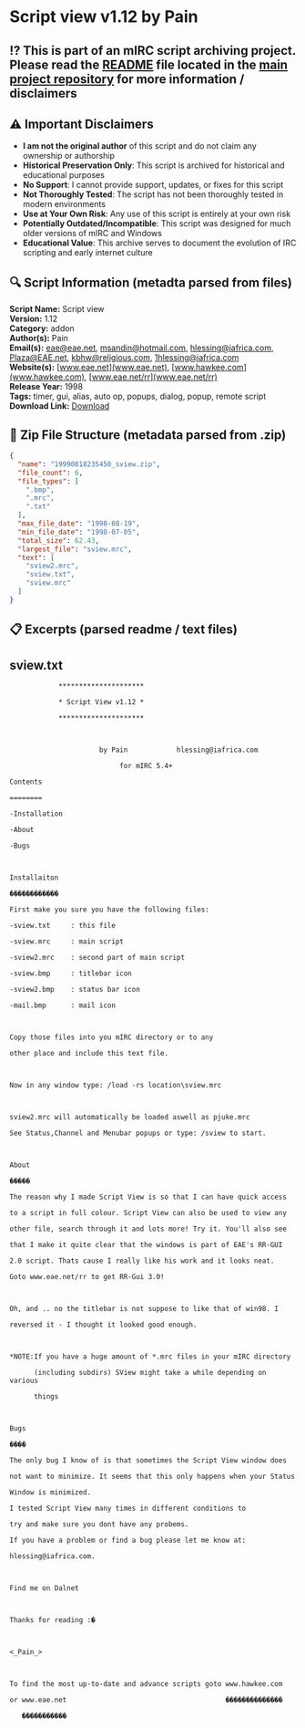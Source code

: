 # Script view v1.12 by Pain

## ⁉️ This is part of an mIRC script archiving project. Please read the [README](https://github.com/sorzkode/mirc_scripts_archive/blob/main/README.md) file located in the [main project repository](https://github.com/sorzkode/mirc_scripts_archive) for more information / disclaimers  

## ⚠️ Important Disclaimers

- **I am not the original author** of this script and do not claim any ownership or authorship
- **Historical Preservation Only**: This script is archived for historical and educational purposes
- **No Support**: I cannot provide support, updates, or fixes for this script
- **Not Thoroughly Tested**: The script has not been thoroughly tested in modern environments
- **Use at Your Own Risk**: Any use of this script is entirely at your own risk
- **Potentially Outdated/Incompatible**: This script was designed for much older versions of mIRC and Windows
- **Educational Value**: This archive serves to document the evolution of IRC scripting and early internet culture

## 🔍 Script Information (metadta parsed from files)

**Script Name:** Script view  
**Version:** 1.12  
**Category:** addon  
**Author(s):** Pain  
**Email(s):** <eae@eae.net>, <msandin@hotmail.com>, <hlessing@iafrica.com>, <Plaza@EAE.net>, <kbhw@religious.com>, <1hlessing@iafrica.com>  
**Website(s):** [www.eae.net](www.eae.net), [www.hawkee.com](www.hawkee.com), [www.eae.net/rr](www.eae.net/rr)  
**Release Year:** 1998  
**Tags:** timer, gui, alias, auto op, popups, dialog, popup, remote script  
**Download Link:** [Download](https://github.com/sorzkode/mirc_scripts_archive/raw/main/hawkee.com/19990818235450_sview/19990818235450_sview.zip)  

## 📂 Zip File Structure (metadata parsed from .zip)

```json
{
  "name": "19990818235450_sview.zip",
  "file_count": 6,
  "file_types": [
    ".bmp",
    ".mrc",
    ".txt"
  ],
  "max_file_date": "1998-08-19",
  "min_file_date": "1998-07-05",
  "total_size": 62.43,
  "largest_file": "sview.mrc",
  "text": [
    "sview2.mrc",
    "sview.txt",
    "sview.mrc"
  ]
}
```

## 📋 Excerpts (parsed readme / text files)

## sview.txt

```text
			*********************
			* Script View v1.12 *
			*********************
	
      			      by Pain            hlessing@iafrica.com
                           for mIRC 5.4+
Contents                     
========
-Installation
-About
-Bugs

Installaiton
������������
First make you sure you have the following files: 
-sview.txt     : this file
-sview.mrc     : main script
-sview2.mrc    : second part of main script
-sview.bmp     : titlebar icon
-sview2.bmp    : status bar icon
-mail.bmp      : mail icon

Copy those files into you mIRC directory or to any
other place and include this text file. 

Now in any window type: /load -rs location\sview.mrc

sview2.mrc will automatically be loaded aswell as pjuke.mrc
See Status,Channel and Menubar popups or type: /sview to start.

About
�����
The reason why I made Script View is so that I can have quick access
to a script in full colour. Script View can also be used to view any 
other file, search through it and lots more! Try it. You'll also see 
that I make it quite clear that the windows is part of EAE's RR-GUI 
2.0 script. Thats cause I really like his work and it looks neat. 
Goto www.eae.net/rr to get RR-Gui 3.0!

Oh, and .. no the titlebar is not suppose to like that of win98. I 
reversed it - I thought it looked good enough. 

*NOTE:If you have a huge amount of *.mrc files in your mIRC directory
      (including subdirs) SView might take a while depending on various
      things

Bugs
����
The only bug I know of is that sometimes the Script View window does
not want to minimize. It seems that this only happens when your Status
Window is minimized.
I tested Script View many times in different conditions to
try and make sure you dont have any probems.
If you have a problem or find a bug please let me know at: 
hlessing@iafrica.com.

Find me on Dalnet 

Thanks for reading :�

<_Pain_>
  
To find the most up-to-date and advance scripts goto www.hawkee.com
or www.eae.net                                       ��������������
   ����������� 
```
